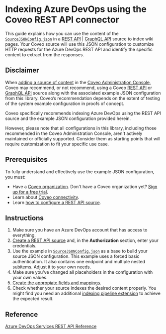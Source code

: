 # Indexing Azure DevOps using the Coveo REST API connector
This guide explains how you can use the content of the [`SourceJSONConfig.json`](SourceJSONConfig.json) in a [REST API](https://docs.coveo.com/en/1896/) | [GraphQL API](https://docs.coveo.com/en/n6gh2329/) source to index wiki pages. Your Coveo source will use this JSON configuration to customize HTTP requests for the Azure DevOps REST API and identify the specific content to extract from the responses.

## Disclaimer
When [adding a source of content](https://docs.coveo.com/en/3390/index-content/add-or-edit-a-source#add-a-source) in the [Coveo Administration Console](https://docs.coveo.com/en/1841/), Coveo may recommend, or not recommend, using a Coveo [REST API](https://docs.coveo.com/en/1896/) or [GraphQL API](https://docs.coveo.com/en/n6gh2329/) source along with the associated example JSON configuration from this library. Coveo’s recommendation depends on the extent of testing of the system example configuration in proofs of concept.

Coveo specifically recommends indexing Azure DevOps using the REST API source and the example JSON configuration provided herein.

However, please note that all configurations in this library, including those recommended in the Coveo Administration Console, aren't actively maintained or officially supported. Consider them as starting points that will require customization to fit your specific use case.

## Prerequisites
To fully understand and effectively use the example JSON configuration, you must:
- Have a [Coveo organization](https://docs.coveo.com/en/185). Don't have a Coveo organization yet? [Sign up for a free trial](https://www.coveo.com/en/free-trial?utm_marketing_tactic=connectivity_library).
- Learn about [Coveo connectivity](https://docs.coveo.com/en/1702).
- Learn [how to configure a REST API source](https://docs.coveo.com/en/1896/).

## Instructions
1. Make sure you have an Azure DevOps account that has access to everything.
2. [Create a REST API source](https://docs.coveo.com/en/1896/) and, in the **Authorization** section, enter your credentials.
3. Use the example in [`SourceJSONConfig.json`](https://github.com/coveooss/connectivity-library/blob/master/Azure%20DevOps/SourceJSONConfig.json) as a base to build your source JSON configuration. This example uses a forced basic authentication. It also contains one endpoint and multiple nested subitems. Adjust it to your own needs.
4. Make sure you've changed all placeholders in the configuration with your own values.
5. [Create the appropiate fields and mappings](https://docs.coveo.com/en/1896/#completion).
6. Check whether your source indexes the desired content properly. You might find you need an additional [indexing pipeline extension](https://docs.coveo.com/en/1645/) to achieve the expected result.

## Reference
[Azure DevOps Services REST API Reference](https://docs.microsoft.com/en-us/rest/api/azure/devops/?view=azure-devops-rest-7.1)
